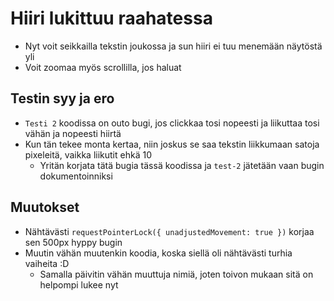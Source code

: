 # Hiiri lukittuu raahatessa

- Nyt voit seikkailla tekstin joukossa ja sun hiiri ei tuu menemään näytöstä yli
- Voit zoomaa myös scrollilla, jos haluat

## Testin syy ja ero

- `Testi 2` koodissa on outo bugi, jos clickkaa tosi nopeesti ja liikuttaa tosi vähän ja nopeesti hiirtä
- Kun tän tekee monta kertaa, niin joskus se saa tekstin liikkumaan satoja pixeleitä, vaikka liikutit ehkä 10
	- Yritän korjata tätä bugia tässä koodissa ja `test-2` jätetään vaan bugin dokumentoinniksi

## Muutokset

- Nähtävästi `requestPointerLock({ unadjustedMovement: true })` korjaa sen 500px hyppy bugin
- Muutin vähän muutenkin koodia, koska siellä oli nähtävästi turhia vaiheita :D
	- Samalla päivitin vähän muuttuja nimiä, joten toivon mukaan sitä on helpompi lukee nyt